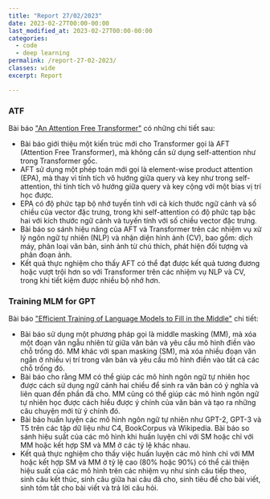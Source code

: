 ```yaml
---
title: "Report 27/02/2023"
date: 2023-02-27T00:00-00:00
last_modified_at: 2023-02-27T00:00-00:00
categories:
  - code
  - deep learning
permalink: /report-27-02-2023/
classes: wide
excerpt: Report

---
```

### ATF
Bài báo ["An Attention Free Transformer"](https://arxiv.org/abs/2105.14103) có những chi tiết sau:

- Bài báo giới thiệu một kiến trúc mới cho Transformer gọi là AFT (Attention Free Transformer), mà không cần sử dụng self-attention như trong Transformer gốc.
- AFT sử dụng một phép toán mới gọi là element-wise product attention (EPA), mà thay vì tính tích vô hướng giữa query và key như trong self-attention, thì tính tích vô hướng giữa query và key cộng với một bias vị trí học được.
- EPA có độ phức tạp bộ nhớ tuyến tính với cả kích thước ngữ cảnh và số chiều của vector đặc trưng, trong khi self-attention có độ phức tạp bậc hai với kích thước ngữ cảnh và tuyến tính với số chiều vector đặc trưng.
- Bài báo so sánh hiệu năng của AFT và Transformer trên các nhiệm vụ xử lý ngôn ngữ tự nhiên (NLP) và nhận diện hình ảnh (CV), bao gồm: dịch máy, phân loại văn bản, sinh ảnh từ chú thích, phát hiện đối tượng và phân đoạn ảnh.
- Kết quả thực nghiệm cho thấy AFT có thể đạt được kết quả tương đương hoặc vượt trội hơn so với Transformer trên các nhiệm vụ NLP và CV, trong khi tiết kiệm được nhiều bộ nhớ hơn.

### Training MLM for GPT
Bài báo ["Efficient Training of Language Models to Fill in the Middle"](https://arxiv.org/abs/2207.14255) chi tiết:
- Bài báo sử dụng một phương pháp gọi là middle masking (MM), mà xóa một đoạn văn ngẫu nhiên từ giữa văn bản và yêu cầu mô hình điền vào chỗ trống đó. MM khác với span masking (SM), mà xóa nhiều đoạn văn ngắn ở nhiều vị trí trong văn bản và yêu cầu mô hình điền vào tất cả các chỗ trống đó.
- Bài báo cho rằng MM có thể giúp các mô hình ngôn ngữ tự nhiên học được cách sử dụng ngữ cảnh hai chiều để sinh ra văn bản có ý nghĩa và liên quan đến phần đã cho. MM cũng có thể giúp các mô hình ngôn ngữ tự nhiên học được cách hiểu được ý chính của văn bản và tạo ra những câu chuyện mới từ ý chính đó.
- Bài báo huấn luyện các mô hình ngôn ngữ tự nhiên như GPT-2, GPT-3 và T5 trên các tập dữ liệu như C4, BookCorpus và Wikipedia. Bài báo so sánh hiệu suất của các mô hình khi huấn luyện chỉ với SM hoặc chỉ với MM hoặc kết hợp SM và MM ở các tỷ lệ khác nhau.
- Kết quả thực nghiệm cho thấy việc huấn luyện các mô hình chỉ với MM hoặc kết hợp SM và MM ở tỷ lệ cao (80% hoặc 90%) có thể cải thiện hiệu suất của các mô hình trên các nhiệm vụ như sinh câu tiếp theo, sinh câu kết thúc, sinh câu giữa hai câu đã cho, sinh tiêu đề cho bài viết, sinh tóm tắt cho bài viết và trả lời câu hỏi.
